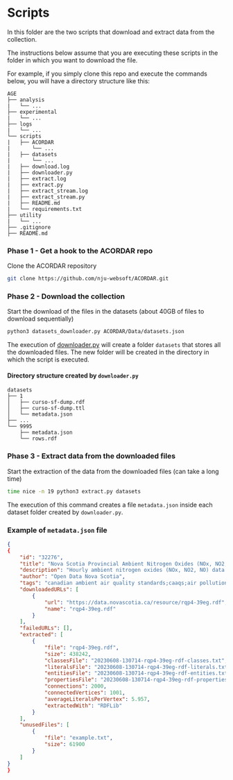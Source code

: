 # Scripts

In this folder are the two scripts that download and extract data from the collection.

The instructions below assume that you are executing these scripts in the folder in which you want to download the file.

For example, if you simply clone this repo and execute the commands below, you will have a directory structure like this:
```
AGE
├── analysis
|   └── ...
├── experimental
|   └── ...
├── logs
|   └── ...
└── scripts
|   ├── ACORDAR
|       └── ...
|   ├── datasets
|       └── ...
|   ├── download.log
|   ├── downloader.py
|   ├── extract.log
|   ├── extract.py
|   ├── extract_stream.log
|   ├── extract_stream.py
|   ├── README.md
|   └── requirements.txt
├── utility
|   └── ...
├── .gitignore
├── README.md
```

### Phase 1 - Get a hook to the ACORDAR repo
Clone the ACORDAR repository
```sh
git clone https://github.com/nju-websoft/ACORDAR.git
```

### Phase 2 - Download the collection
Start the download of the files in the datasets (about 40GB of files to download sequentially)
```sh
python3 datasets_downloader.py ACORDAR/Data/datasets.json
```

The execution of [downloader.py](./downloader.py) will create a folder `datasets` that stores all the downloaded files.
The new folder will be created in the directory in which the script is executed.

#### Directory structure created by `downloader.py`
```
datasets
├── 1
│   ├── curso-sf-dump.rdf
│   ├── curso-sf-dump.ttl
│   └── metadata.json
├── ...
└── 9995
    ├── metadata.json
    └── rows.rdf
```

### Phase 3 - Extract data from the downloaded files

Start the extraction of the data from the downloaded files (can take a long time)
```sh
time nice -n 19 python3 extract.py datasets
```
The execution of this command creates a file `metadata.json` inside each dataset folder created by `downloader.py`.

### Example of `metadata.json` file
```json
{
{
    "id": "32276",
    "title": "Nova Scotia Provincial Ambient Nitrogen Oxides (NOx, NO2, NO) Hourly Data Lake Major",
    "description": "Hourly ambient nitrogen oxides (NOx, NO2, NO) data in parts per billion from provincial ambient air quality monitoring stations across Nova Scotia up to the end of 2019.",
    "author": "Open Data Nova Scotia",
    "tags": "canadian ambient air quality standards;caaqs;air pollution;air quality;environmental monitoring;environmental reporting;nitrogen oxide;nitrogen dioxide;nox;no2;lake major",
    "downloadedURLs": [
        {
            "url": "https://data.novascotia.ca/resource/rqp4-39eg.rdf",
            "name": "rqp4-39eg.rdf"
        }
    ],
    "failedURLs": [],
    "extracted": [
        {
            "file": "rqp4-39eg.rdf",
            "size": 438242,
            "classesFile": "20230608-130714-rqp4-39eg-rdf-classes.txt",
            "literalsFile": "20230608-130714-rqp4-39eg-rdf-literals.txt",
            "entitiesFile": "20230608-130714-rqp4-39eg-rdf-entities.txt",
            "propertiesFile": "20230608-130714-rqp4-39eg-rdf-properties.txt",
            "connections": 2000,
            "connectedVertices": 1001,
            "averageLiteralsPerVertex": 5.957,
            "extractedWith": "RDFLib"
        }
    ],
    "unusedFiles": [
        {
            "file": "example.txt",
            "size": 61900
        }
    ]
}
}
```
